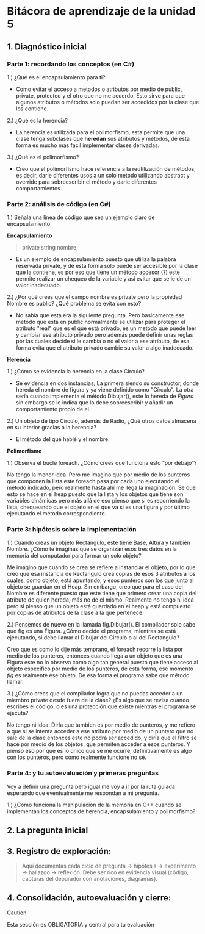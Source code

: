 # Bitácora de aprendizaje de la unidad 5

## 1.  **Diagnóstico inicial**

### **Parte 1: recordando los conceptos (en C#)**

1.) ¿Qué es el encapsulamiento para ti?

- Como evitar el acceso a metodos o atributos por medio de public, private, protected y el otro que no me acuerdo. Esto sirve para que algunos atributos o métodos solo puedan ser accedidos por la clase que los contiene.

2.) ¿Qué es la herencia?

- La herencia es utilizada para el polimorfismo, esta permite que una clase tenga subclases que **heredan** sus atributos y métodos, de esta forma es mucho más facil implementar clases derivadas.

3.) ¿Qué es el polimorfismo?

- Creo que el polimorfismo hace referencia a la reutilización de métodos, es decir, darle diferentes usos a un solo metodo utilizando abstract y override para sobreescribir el método y darle diferentes comportamientos.

### **Parte 2: análisis de código (en C#)**

1.) Señala una línea de código que sea un ejemplo claro de encapsulamiento

**Encapsulamiento**

> private string nombre;

- Es un ejemplo de encapsulamiento puesto que utiliza la palabra reservada private, y de esta forma solo puede ser accesible por la clase que la contiene, es por eso que tiene un método accesor (?) este permite realizar un chequeo de la variable y así evitar que se le de un valor inadecuado.

2.) ¿Por qué crees que el campo nombre es private pero la propiedad Nombre es public? ¿Qué problema se evita con esto?

- No sabía que esta era la siguiente pregunta. Pero basicamente ese método que está en public normalmente se utilizar para proteger el atributo "real" que es el que está privado, es un metodo que puede leer y cambiar ese atributo privado pero además puede  definir unas reglas por las cuales decide si le cambia o no el valor a ese atributo, de esa forma evita que el atributo privado cambie su valor a algo inadecuado.

**Herencia**

1.) ¿Cómo se evidencia la herencia en la clase Circulo?
  
  - Se evidencia en dos instancias; La primera siendo su constructor, donde hereda el nombre de figura y ya viene definido como "Círculo". La otra sería cuando implementa el método Dibujar(), este lo hereda de *Figura* sin embargo se le indica que lo debe sobreescribir y añadir un comportamiento propio de el.

2.) Un objeto de tipo Circulo, además de Radio, ¿Qué otros datos almacena en su interior gracias a la herencia?

- El método del que hablé y el nombre.

**Polimorfismo**

1.) Observa el bucle foreach.  ¿Cómo crees que funciona esto “por debajo”?

No tengo la menor idea. Pero me imagino que por medio de los punteros que componen la lista este foreach pasa por cada uno ejecutando el método indicado, pero realmente hasta ahí me llega la imaginación. Se que esto se hace en el heap puesto que la lista y los objetos que tiene son variables dinámicas pero más allá de eso pienso que si es recorriendo la lista, chequeando que el objeto en el que va si es una figura y por último ejecutando el método correspondiente.

### **Parte 3: hipótesis sobre la implementación**

1.) Cuando creas un objeto Rectangulo, este tiene Base, Altura y también Nombre. ¿Cómo te imaginas que se organizan esos tres datos en la memoria del computador para formar un solo objeto?

Me imagino que cuando se crea se refiere a instanciar el objeto, por lo que creo que esa instancia de Rectangulo crea copias de esos 3 atributos a los cuales, como objeto, está apuntando, y esos punteros son los que junto al objeto se guardan en el Heap. Sin embargo, creo que para el caso del Nombre es diferente puesto que este tiene que primero crear una copia del atributo de quien hereda, más no de el mismo. Realmente no tengo ni idea pero si pienso que un objeto está guardado en el heap y está compuesto por copias de atributos de la clase a la que pertenece.

2.) Pensemos de nuevo en la llamada fig.Dibujar(). El compilador solo sabe que fig es una Figura. ¿Cómo decide el programa, mientras se está ejecutando, si debe llamar al Dibujar del Circulo o al del Rectangulo?

Creo que es como lo dije más temprano, el foreach recorre la lista por medio de los punteros, entonces cuando llega a un objeto que es una Figura este no lo observa como algo tan general puesto que tiene acceso al objeto específico por medio de los punteros, de esta forma, ese momento *fig* es realmente ese objeto. De esa forma el programa sabe que método llamar.

3.) ¿Cómo crees que el compilador logra que no puedas acceder a un miembro private desde fuera de la clase? ¿Es algo que se revisa cuando escribes el código, o es una protección que existe mientras el programa se ejecuta?

No tengo ni idea. Diría que tambien es por medio de punteros, y me refiero a que si se intenta acceder a ese atributo por medio de un puntero que no sale de la clase entonces este no podrá ser accedido, y diría que el filtro se hace por medio de los objetos, que permiten acceder a esos punteros. Y pienso eso por que es lo único que se me ocurre, definitivamente es algo con los punteros, pero como realmente funcione no sé.

### **Parte 4: y tu autoevaluación y primeras preguntas**

Voy a definir una pregunta pero igual me voy a ir por la ruta guiada esperando que eventualmente me respondan a mi pregunta.

1.) ¿Como funciona la manipulación de la memoria en C++ cuando se implementan los conceptos de herencia, encapsulamiento y polimorfismo?

## 2.  **La pregunta inicial**

## 3.  **Registro de exploración:** 
> Aquí documentas cada ciclo de pregunta -> hipótesis -> experimento -> hallazgo -> reflexión.
> Debe ser rico en evidencia visual (código, capturas del depurador con anotaciones, diagramas).

## 4.  **Consolidación, autoevaluación y cierre:**
> [!CAUTION]
> Esta sección es OBLIGATORIA y central para tu evaluación
